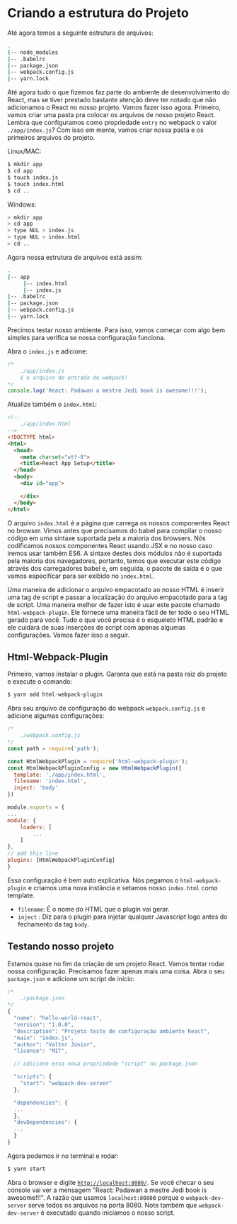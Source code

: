 # Criando a estrutura do Projeto
Até agora temos a seguinte estrutura de arquivos:

```bash
.
|-- node_modules
|-- .babelrc
|-- package.json
|-- webpack.config.js
|-- yarn.lock
```

Até agora tudo o que fizemos faz parte do ambiente de desenvolvimento do React, mas se tiver prestado bastante atenção deve ter notado que não adicionamos o React no nosso projeto. Vamos fazer isso agora. Primeiro, vamos criar uma pasta pra colocar os arquivos de nosso projeto React. Lembra que configuramos como propriedade `entry` no webpack o valor `./app/index.js`? Com isso em mente, vamos criar nossa pasta e os primeiros arquivos do projeto.

Linux/MAC:
```bash
$ mkdir app
$ cd app
$ touch index.js
$ touch index.html
$ cd ..
```

Windows:
```bash
> mkdir app
> cd app
> type NUL > index.js
> type NUL > index.html
> cd ..
```

Agora nossa estrutura de arquivos está assim:

```bash
.
|-- app
     |-- index.html
     |-- index.js
|-- .babelrc
|-- package.json
|-- webpack.config.js
|-- yarn.lock
```

Precimos testar nosso ambiente. Para isso, vamos começar com algo bem simples para verifica se nossa configuração funciona.

Abra o `index.js` e adicione:

```javascript
/*
    ./app/index.js
    é o arquivo de entrada do webpack!
*/
console.log('React: Padawan a mestre Jedi book is awesome!!!');
```

Atualize também o `index.html`:

```html
<!--
    ./app/index.html
-->
<!DOCTYPE html>
<html>
  <head>
    <meta charset="utf-8">
    <title>React App Setup</title>
  </head>
  <body>
    <div id="app">

    </div>
  </body>
</html>
```

O arquivo `index.html` é a página que carrega os nossos componentes React no browser. Vimos antes que precisamos do babel para compilar o nosso código em uma sintaxe suportada pela a maioria dos browsers. Nós codificamos nossos componentes React usando JSX e no nosso caso iremos usar também ES6. A sintaxe destes dois módulos não é suportada pela maioria dos navegadores, portanto, temos que executar este código através dos carregadores babel e, em seguida, o pacote de saída é o que vamos especificar para ser exibido no `index.html`.

Uma maneira de adicionar o arquivo empacotado ao nosso HTML é inserir uma tag de script e passar a localização do arquivo empacotado para a tag de script. Uma maneira melhor de fazer isto é usar este pacote chamado `html-webpack-plugin`. Ele fornece uma maneira fácil de ter todo o seu HTML gerado para você. Tudo o que você precisa é o esqueleto HTML padrão e ele cuidará de suas inserções de script com apenas algumas configurações. Vamos fazer isso a seguir.

## Html-Webpack-Plugin
Primeiro, vamos instalar o plugin. Garanta que está na pasta raiz do projeto e execute o comando:

```bash
$ yarn add html-webpack-plugin
```

Abra seu arquivo de configuração do webpack `webpack.config.js` e adicione algumas configurações:

```javascript
/*
    ./webpack.config.js
*/
const path = require('path');

const HtmlWebpackPlugin = require('html-webpack-plugin');
const HtmlWebpackPluginConfig = new HtmlWebpackPlugin({
  template: './app/index.html',
  filename: 'index.html',
  inject: 'body'
})

module.exports = {
...
module: {
    loaders: [
        ...
    ]
},
// add this line
plugins: [HtmlWebpackPluginConfig]
}
```

Essa configuração é bem auto explicativa. Nós pegamos o `html-webpack-plugin` e criamos uma nova instância e setamos nosso `index.html` como template.
- `filename`: É o nome do HTML que o plugin vai gerar.
- `inject`  : Diz para o plugin para injetar qualquer Javascript logo antes do fechamento da tag `body`.

## Testando nosso projeto
Estamos quase no fim da criação de um projeto React. Vamos tentar rodar nossa configuração. Precisamos fazer apenas mais uma coisa. Abra o seu `package.json` e adicione um script de início:

```javascript
/*
    ./package.json
*/
{
  "name": "hello-world-react",
  "version": "1.0.0",
  "description": "Projeto teste de configuração ambiente React",
  "main": "index.js",
  "author": "Valter Júnior",
  "license": "MIT",

  // adicione essa nova propriedade "script" no package.json

  "scripts": {
    "start": "webpack-dev-server"
  },

  "dependencies": {
  ...
  },
  "devDependencies": {
  ...
  }
}
```

Agora podemos ir no terminal e rodar:

```bash
$ yarn start
```

Abra o browser e digite [`http://localhost:8080/`](`http://localhost:8080/`). Se você checar o seu console vai ver a mensagem "React: Padawan a mestre Jedi book is awesome!!!". A razão que usamos `localhost:8080`é porque o `webpack-dev-server` serve todos os arquivos na porta 8080. Note também que `webpack-dev-server` é executado quando iniciamos o nosso script.